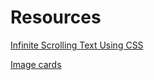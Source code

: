 # Resources

[Infinite Scrolling Text Using CSS](https://www.w3schools.in/css/examples/infinite-scrolling-text)

[Image cards](https://www.youtube.com/watch?v=6TYkDy54q4E&t=307s)

